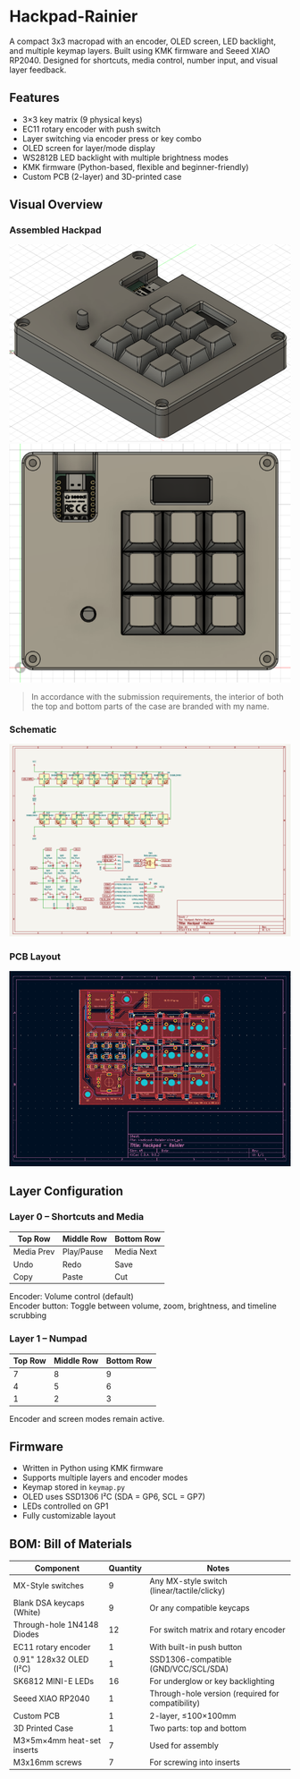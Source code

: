 # Hackpad-Rainier

A compact 3x3 macropad with an encoder, OLED screen, LED backlight, and multiple keymap layers. Built using KMK firmware and Seeed XIAO RP2040. Designed for shortcuts, media control, number input, and visual layer feedback.

## Features

- 3×3 key matrix (9 physical keys)
- EC11 rotary encoder with push switch
- Layer switching via encoder press or key combo
- OLED screen for layer/mode display
- WS2812B LED backlight with multiple brightness modes
- KMK firmware (Python-based, flexible and beginner-friendly)
- Custom PCB (2-layer) and 3D-printed case

## Visual Overview

### Assembled Hackpad
![cad_screenshot](images/CAD.png)
![cad_screenshot](images/CAD-Top.png)

>In accordance with the submission requirements, the interior of both the top and bottom parts of the case are branded with my name.

### Schematic
![Schematic](images/Schematics.png)

### PCB Layout
![PCB](images/PCB.png)

## Layer Configuration

### Layer 0 – Shortcuts and Media
| Top Row       | Middle Row     | Bottom Row    |
|---------------|----------------|----------------|
| Media Prev    | Play/Pause     | Media Next     |
| Undo          | Redo           | Save           |
| Copy          | Paste          | Cut            |

Encoder: Volume control (default)  
Encoder button: Toggle between volume, zoom, brightness, and timeline scrubbing

### Layer 1 – Numpad
| Top Row       | Middle Row     | Bottom Row    |
|---------------|----------------|----------------|
| 7             | 8              | 9              |
| 4             | 5              | 6              |
| 1             | 2              | 3              |

Encoder and screen modes remain active.

## Firmware

- Written in Python using KMK firmware
- Supports multiple layers and encoder modes
- Keymap stored in `keymap.py`
- OLED uses SSD1306 I²C (SDA = GP6, SCL = GP7)
- LEDs controlled on GP1
- Fully customizable layout

## BOM: Bill of Materials

| Component                   | Quantity | Notes                                                                 |
|-----------------------------|----------|-----------------------------------------------------------------------|
| MX-Style switches           | 9        | Any MX-style switch (linear/tactile/clicky)                          |
| Blank DSA keycaps (White)   | 9        | Or any compatible keycaps                                            |
| Through-hole 1N4148 Diodes  | 12       | For switch matrix and rotary encoder                                 |
| EC11 rotary encoder         | 1        | With built-in push button                                            |
| 0.91" 128x32 OLED (I²C)     | 1        | SSD1306-compatible (GND/VCC/SCL/SDA)                                 |
| SK6812 MINI-E LEDs          | 16       | For underglow or key backlighting                                    |
| Seeed XIAO RP2040           | 1        | Through-hole version (required for compatibility)                    |
| Custom PCB                  | 1        | 2-layer, ≤100×100mm                                                  |
| 3D Printed Case             | 1        | Two parts: top and bottom                                            |
| M3×5m×4mm heat-set inserts  | 7        | Used for assembly                                                    |
| M3x16mm screws              | 7        | For screwing into inserts                                            |

